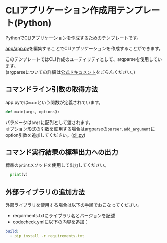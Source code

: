 # CLIアプリケーション作成用テンプレート(Python)

PythonでCLIアプリケーションを作成するためのテンプレートです。

[app/app.py](app/app.py)を編集することでCLIアプリケーションを作成することができます。

このテンプレートではCLI作成のユーティリティとして、argparseを使用しています。  
(argparseについての詳細は[公式ドキュメント](https://docs.python.org/2.7/library/argparse.html)をごらんください。)

## コマンドライン引数の取得方法
app.pyでは`main`という関数が定義されています。

``` python
def main(args, options):
```

パラメータは`args`に配列として渡されます。  
オプション形式の引数を使用する場合はargparseの`parser.add_argument`にoption引数を追加してください。([cli.py](cli.py))

## コマンド実行結果の標準出力への出力
標準の`print`メソッドを使用して出力してください。

``` python
  print(v)
```

## 外部ライブラリの追加方法
外部ライブラリを使用する場合は以下の手順でおこなってください。

- requirments.txtにライブラリ名とバージョンを記述
- codecheck.ymlに以下の内容を追加：

``` yaml
build:
  - pip install -r requirements.txt
```
